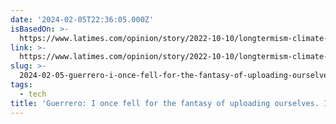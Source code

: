 ```yaml
---
date: '2024-02-05T22:36:05.000Z'
isBasedOn: >-
  https://www.latimes.com/opinion/story/2022-10-10/longtermism-climate-change-elon-musk
link: >-
  https://www.latimes.com/opinion/story/2022-10-10/longtermism-climate-change-elon-musk
slug: >-
  2024-02-05-guerrero-i-once-fell-for-the-fantasy-of-uploading-ourselves-its-a-danger
tags:
  - tech
title: 'Guerrero: I once fell for the fantasy of uploading ourselves. It''s a danger'
---
```



